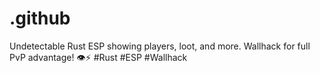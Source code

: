 # .github
Undetectable Rust ESP showing players, loot, and more. Wallhack for full PvP advantage! 👁️⚡ #Rust #ESP #Wallhack
